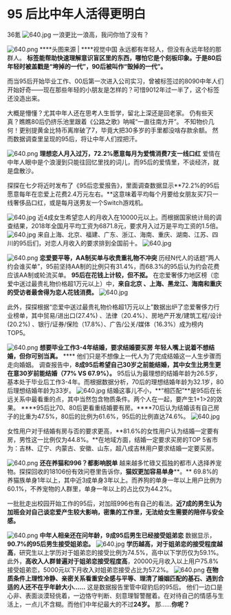 # 95 后比中年人活得更明白

36氪
![640.jpg](https://raw.githubusercontent.com/tpxipster/tpxGalaxy/master/vnote笔记汇/95%20后比中年人活得更明白.md/640-3.jpg)
一浪更比一浪高，我问你怕了没有？

![640.png](https://raw.githubusercontent.com/tpxipster/tpxGalaxy/master/vnote笔记汇/95%20后比中年人活得更明白.md/640-2.png)
****头图来源 | ****视觉中国
永远都有年轻人，但没有永远年轻的那群人。
****标签能帮助快速理解意识盲区里的东西，哪怕它是个刻板印象。于是80后年轻时被盖戳是“垮掉的一代”，90后被叫作“毁掉的一代”。****

而当95后开始毕业工作、00后第一次进入公司实习，曾被标签过的8090中年人们开始好奇——现在那些年轻的小朋友是怎样的？可惜9012年过一半了，这个标签还没造出来。

大概是懵懂？尤其中年人还在思考人生哲学，留北上深还是回老家。
仍有些天真？瞧瞧80后仍挤乐池里跟着《公路之歌》呐喊“一直往南方开”。
不知物价几何！更别提黄金比特币离岸破了7，毕竟大把30多岁的手里都没啥存款余额。
然而数据调查里呈现的95后，将让中年人们捏把汗。

![640.png](https://raw.githubusercontent.com/tpxipster/tpxGalaxy/master/vnote笔记汇/95%20后比中年人活得更明白.md/640-5.png)
****理想恋人月入过万，72.2%愿意每月为爱情消费7支一线口红****
爱情在中年人眼中是个浪漫到只能往回忆里找的词儿，而95后的爱情里，不谈经济，就是盘散沙。

探探在七夕将近时发布了《95后恋爱报告》，里面调查数据显示**72.2%的95后愿意每年在恋爱上花费2.4万元左右。**这意味着平均每个月要给女朋友买7只一线奢侈品口红，或是每月送男友一个Switch游戏机。

![640.jpg](https://raw.githubusercontent.com/tpxipster/tpxGalaxy/master/vnote笔记汇/95%20后比中年人活得更明白.md/640-5.jpg)
近4成女生希望恋人的月收入在10000元以上。而根据国家统计局的调查结果，2018年全国月平均工资为6871.8元，要求月入过万是平均工资的1.5倍。
![640.jpg](https://raw.githubusercontent.com/tpxipster/tpxGalaxy/master/vnote笔记汇/95%20后比中年人活得更明白.md/640-8.jpg)
来自上海、北京、福建、广东、浙江、海南、重庆、湖南、江苏、四川的95后们，对恋人月收入的要求排到全国前十。
![640.jpg](https://raw.githubusercontent.com/tpxipster/tpxGalaxy/master/vnote笔记汇/95%20后比中年人活得更明白.md/640-7.jpg)

![640.png](https://raw.githubusercontent.com/tpxipster/tpxGalaxy/master/vnote笔记汇/95%20后比中年人活得更明白.md/640-4.png)
 ****恋爱要平等，AA制买单与收贵重礼物不冲突****
历经N代人的话题“两人约会谁买单”，95前坚持AA制的比例只有31.4%，而68.3%的95后认为约会花费应该AA制或轮流买单。
****95后在花钱上计较，但不抠。****
在恋爱奢侈力地区榜（恋爱中送过最贵礼物价格超1万元以上）中，**来自北京 、上海、黑龙江、海南和重庆的受访者最舍得为恋人花钱消费。**
![640.jpg](https://raw.githubusercontent.com/tpxipster/tpxGalaxy/master/vnote笔记汇/95%20后比中年人活得更明白.md/640-9.jpg)

此外，探探根据“恋爱中送过最贵礼物价格超1万元以上”数据出炉了恋爱奢侈力行业榜单，其中贸易/进出口(27.4%) 、法律（20.4%）、房地产开发/建筑工程/设计(20.2%) 、银行/证券/保险（17.8%）、广告/公关/媒体（16.3%）成为榜内TOP5。

![640.png](https://raw.githubusercontent.com/tpxipster/tpxGalaxy/master/vnote笔记汇/95%20后比中年人活得更明白.md/640.png)
****想要毕业工作3-4年结婚，要求结婚要买房****
****年轻人嘴上说着不想结婚，但你可别当真。**** ****
他们只是不想像上一代人为了完成结婚这一人生步骤而走向婚姻。
调查报告中，**8成95后希望自己30岁之前能结婚，其中女生比男生更在意30岁前能结婚（77% VS 67.9%）。**
95后认为最理想的结婚年龄为26.5岁，基本处于毕业后工作3-4年。而根据数据分析，70后的理想结婚年龄为32.1岁，80后理想结婚年龄为33岁。
![640.jpg](https://raw.githubusercontent.com/tpxipster/tpxGalaxy/master/vnote笔记汇/95%20后比中年人活得更明白.md/640-6.jpg)
结婚这事儿不小，**“相匹配”**是95后在长远关系中最看重的点，其中当然包含物质条件。两个人在一起，要产生1+1>2的效果。
****95后比70、80后更看重结婚要有房。****70后认为结婚该有自己房子的比重为47.5%，80后的比例为61.6%，95后的比例直达74.6%。
![640.jpg](https://raw.githubusercontent.com/tpxipster/tpxGalaxy/master/vnote笔记汇/95%20后比中年人活得更明白.md/640-2.jpg)

女性用户对于结婚有房与否的要求更高，**81.6%的女性用户认为结婚一定要有房，男性这一比例仅为44.8%。**在地域方面，结婚一定要求买房的TOP 5省市为：吉林、辽宁、内蒙古、安徽、山东，超八成吉林用户要求结婚一定要买房。

![640.png](https://raw.githubusercontent.com/tpxipster/tpxGalaxy/master/vnote笔记汇/95%20后比中年人活得更明白.md/640-3.png)
****还在养猫和996？都影响脱单****
越来越多忙碌又孤独的都市人选择养宠物。探探回收的18106份有效问卷里告诉你，**猫奴更加容易单身****。**
69.8%的养猫族单身1年以上，其中近3成单身3年以上。而养狗的单身一年以上用户比例为60.1%，不养宠物的人群里，单身一年以上的占比仅为44.2%。

一批批走出校园开始工作的95后，对加班996也有自己的看法。**近7成的男生认为加班会对自己谈恋爱产生较大影响，密集的工作里，无法给女生需要的陪伴与安全感。**

![640.png](https://raw.githubusercontent.com/tpxipster/tpxGalaxy/master/vnote笔记汇/95%20后比中年人活得更明白.md/640-6.png)
 ****中年人相亲还在问年龄，9成95后男生已经接受姐弟恋****
数据显示，**90.7%的95后男生接受姐弟恋。**
![640.jpg](https://raw.githubusercontent.com/tpxipster/tpxGalaxy/master/vnote笔记汇/95%20后比中年人活得更明白.md/640-4.jpg)
****学历越高，对于姐弟恋的接受程度越高****，研究生以上学历对于姐弟恋的接受比例为74.5%，高中以下学历仅为59.1%。
此外，**高收入人群普遍对于姐弟恋接受程度高**，20000元月收入以上用户75.8%接受姐弟恋，5000元以下月收入对姐弟恋接受占比为57.2%。
![640.png](https://raw.githubusercontent.com/tpxipster/tpxGalaxy/master/vnote笔记汇/95%20后比中年人活得更明白.md/640-1.png)
****在物质条件上理性冷静、亲密关系看重安全感与平等、理清了婚姻匹配的基石、遇到合适的人还不在乎年龄大小……****
这是数据报告里管中窥豹后的95后。
他们一边口是心非、表面淡漠轻佻着，一边恪守判断、刻意理智警醒着。在对待自己的情感与生活上，一点儿不含糊。而他们中年纪最大的不过**24岁。**
那……**你呢？**
